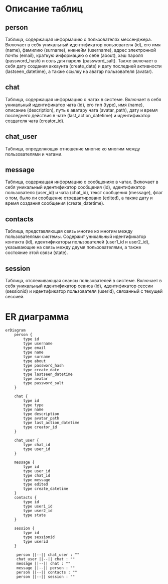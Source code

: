 # Описание таблиц
## person 
Таблица, содержащая информацию о пользователях мессенджера. Включает в себя уникальный идентификатор пользователя (id), его имя (name), фамилию (surname), никнейм (username), адрес электронной почты (email), краткую информацию о себе (about), хэш пароля (password_hash) и соль для пароля (password_salt). Также включает в себя дату создания аккаунта (create_date) и дату последней активности (lastseen_datetime), а также ссылку на аватар пользователя (avatar).

## chat
Таблица, содержащая информацию о чатах в системе. Включает в себя уникальный идентификатор чата (id), его тип (type), имя (name), описание (description), путь к аватару чата (avatar_path), дату и время последнего действия в чате (last_action_datetime) и идентификатор создателя чата (creator_id).

## chat_user
Таблица, определяющая отношение многие ко многим между пользователями и чатами.

## message 
Таблица, содержащая информацию о сообщениях в чатах. Включает в себя уникальный идентификатор сообщения (id), идентификатор пользователя (user_id) и чата (chat_id), текст сообщения (message), флаг о том, было ли сообщение отредактировано (edited), а также дату и время создания сообщения (create_datetime).

## contacts
Таблица, представляющая связь многие ко многим между пользователями системы. Содержит уникальный идентификатор контакта (id), идентификаторы пользователей (user1_id и user2_id), указывающие на связь между двумя пользователями, а также состояние этой связи (state).

## session
Таблица, отслеживающая сеансы пользователей в системе. Включает в себя уникальный идентификатор сеанса (id), идентификатор сессии (sessionid) и идентификатор пользователя (userid), связанный с текущей сессией.

# ER диаграмма

```mermaid
erDiagram
    person {
        type id
        type username
        type email
        type name
        type surname
        type about
        type password_hash
        type create_date
        type lastseen_datetime
        type avatar
        type password_salt
    }
    
    chat {
        type id
        type type
        type name
        type description
        type avatar_path
        type last_action_datetime
        type creator_id
    }
    
    chat_user {
        type chat_id
        type user_id
    }
    
    message {
        type id  
        type user_id
        type chat_id
        type message
        type edited
        type create_datetime
    }
    contacts {
        type id
        type user1_id
        type user2_id
        type state
    }
    
    session {
        type id
        type sessionid
        type userid
    }
    
     person ||--|| chat_user : ""
     chat_user ||--|| chat : ""
     message ||--|| chat : ""
     message ||--|| person : ""
     person ||--|| contacts : ""
     person ||--|| session : ""
```
